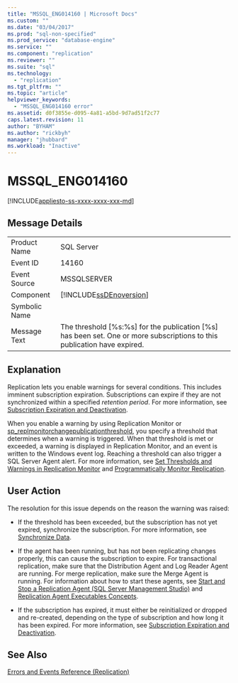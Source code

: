 ```yaml
---
title: "MSSQL_ENG014160 | Microsoft Docs"
ms.custom: ""
ms.date: "03/04/2017"
ms.prod: "sql-non-specified"
ms.prod_service: "database-engine"
ms.service: ""
ms.component: "replication"
ms.reviewer: ""
ms.suite: "sql"
ms.technology: 
  - "replication"
ms.tgt_pltfrm: ""
ms.topic: "article"
helpviewer_keywords: 
  - "MSSQL_ENG014160 error"
ms.assetid: d0f3855e-d095-4a81-a5bd-9d7ad51f2c77
caps.latest.revision: 11
author: "BYHAM"
ms.author: "rickbyh"
manager: "jhubbard"
ms.workload: "Inactive"
---
```

# MSSQL_ENG014160
[!INCLUDE[appliesto-ss-xxxx-xxxx-xxx-md](../../includes/appliesto-ss-xxxx-xxxx-xxx-md.md)]
    
## Message Details  
  
|||  
|-|-|  
|Product Name|SQL Server|  
|Event ID|14160|  
|Event Source|MSSQLSERVER|  
|Component|[!INCLUDE[ssDEnoversion](../../includes/ssdenoversion-md.md)]|  
|Symbolic Name||  
|Message Text|The threshold [%s:%s] for the publication [%s] has been set. One or more subscriptions to this publication have expired.|  
  
## Explanation  
 Replication lets you enable warnings for several conditions. This includes imminent subscription expiration. Subscriptions can expire if they are not synchronized within a specified *retention period*. For more information, see [Subscription Expiration and Deactivation](../../relational-databases/replication/subscription-expiration-and-deactivation.md).  
  
 When you enable a warning by using Replication Monitor or [sp_replmonitorchangepublicationthreshold](../../relational-databases/system-stored-procedures/sp-replmonitorchangepublicationthreshold-transact-sql.md), you specify a threshold that determines when a warning is triggered. When that threshold is met or exceeded, a warning is displayed in Replication Monitor, and an event is written to the Windows event log. Reaching a threshold can also trigger a SQL Server Agent alert. For more information, see [Set Thresholds and Warnings in Replication Monitor](../../relational-databases/replication/monitor/set-thresholds-and-warnings-in-replication-monitor.md) and [Programmatically Monitor Replication](../../relational-databases/replication/monitor/programmatically-monitor-replication.md).  
  
## User Action  
 The resolution for this issue depends on the reason the warning was raised:  
  
-   If the threshold has been exceeded, but the subscription has not yet expired, synchronize the subscription. For more information, see [Synchronize Data](../../relational-databases/replication/synchronize-data.md).  
  
-   If the agent has been running, but has not been replicating changes properly, this can cause the subscription to expire. For transactional replication, make sure that the Distribution Agent and Log Reader Agent are running. For merge replication, make sure the Merge Agent is running. For information about how to start these agents, see [Start and Stop a Replication Agent &#40;SQL Server Management Studio&#41;](../../relational-databases/replication/agents/start-and-stop-a-replication-agent-sql-server-management-studio.md) and [Replication Agent Executables Concepts](../../relational-databases/replication/concepts/replication-agent-executables-concepts.md).  
  
-   If the subscription has expired, it must either be reinitialized or dropped and re-created, depending on the type of subscription and how long it has been expired. For more information, see [Subscription Expiration and Deactivation](../../relational-databases/replication/subscription-expiration-and-deactivation.md).  
  
## See Also  
 [Errors and Events Reference &#40;Replication&#41;](../../relational-databases/replication/errors-and-events-reference-replication.md)  
  
  

